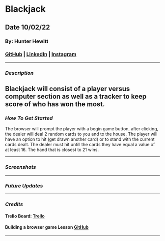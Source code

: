 # Blackjack

## Date 10/02/22

### By: Hunter Hewitt

### [GitHub](https://github.com/HunterHewitt1) | [LinkedIn](https://www.linkedin.com/in/hunter-hewitt-03ba38223/) | [Instagram](https://www.instagram.com/thehunterhewitt/)

---

### **_Description_**
Blackjack will consist of a player versus computer section as well as a tracker to keep score of who has won the most. 
---

### **_How To Get Started_**
The browser will prompt the player with a begin game button, after clicking, the dealer will deal 2 random cards to you and to the house. The player will have an option to hit (get drawn another card) or to stand with the current cards dealt. The dealer must hit untill the cards they have equal a value of at least 16. The hand that is closest to 21 wins. 


---

### **_Screenshots_**


---

### **_Future Updates_**


---

### **_Credits_**

#### Trello Board: [Trello](https://trello.com/b/q2HytwBY/blackjack)

#### Building a browser game Lesson [GitHub](https://github.com/SEI-R-9-19/u1_project_prompt/blob/main/README.md)

---
